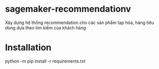 # sagemaker-recommendationv
Xây dựng hệ thống recommendation cho các sản phẩm tạp hóa, hàng tiêu dùng dựa theo tìm kiếm của khách hàng

# Installation
python -m pip install -r requirements.txt